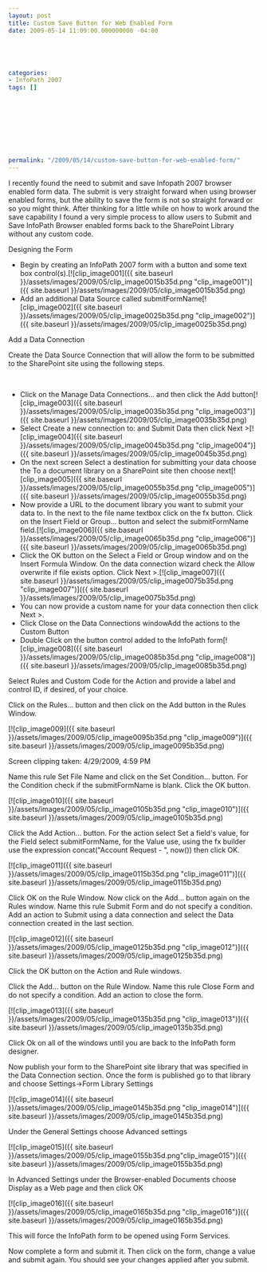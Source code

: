 ```yaml
---
layout: post
title: Custom Save Button for Web Enabled Form
date: 2009-05-14 11:09:00.000000000 -04:00





categories:
- InfoPath 2007
tags: []

  


  
  
  
  
  
permalink: "/2009/05/14/custom-save-button-for-web-enabled-form/"
---
```

I recently found the need to submit and save Infopath 2007 browser enabled form data. The submit is very straight forward when using browser enabled forms, but the ability to save the form is not so straight forward or so you might think. After thinking for a little while on how to work around the save capability I found a very simple process to allow users to Submit and Save InfoPath Browser enabled forms back to the SharePoint Library without any custom code.

Designing the Form

- Begin by creating an InfoPath 2007 form with a button and some text box control(s).[![clip_image001]({{ site.baseurl }}/assets/images/2009/05/clip_image0015b35d.png "clip\_image001")]({{ site.baseurl }}/assets/images/2009/05/clip_image0015b35d.png)
- Add an additional Data Source called submitFormName[![clip_image002]({{ site.baseurl }}/assets/images/2009/05/clip_image0025b35d.png "clip\_image002")]({{ site.baseurl }}/assets/images/2009/05/clip_image0025b35d.png)

Add a Data Connection

Create the Data Source Connection that will allow the form to be submitted to the SharePoint site using the following steps.

&nbsp;

- Click on the Manage Data Connections… and then click the Add button[![clip_image003]({{ site.baseurl }}/assets/images/2009/05/clip_image0035b35d.png "clip\_image003")]({{ site.baseurl }}/assets/images/2009/05/clip_image0035b35d.png)
- Select Create a new connection to: and Submit Data then click Next \>[![clip_image004]({{ site.baseurl }}/assets/images/2009/05/clip_image0045b35d.png "clip\_image004")]({{ site.baseurl }}/assets/images/2009/05/clip_image0045b35d.png)
- On the next screen Select a destination for submitting your data choose the To a document library on a SharePoint site then choose next[![clip_image005]({{ site.baseurl }}/assets/images/2009/05/clip_image0055b35d.png "clip\_image005")]({{ site.baseurl }}/assets/images/2009/05/clip_image0055b35d.png)
- Now provide a URL to the document library you want to submit your data to. In the next to the file name textbox click on the fx button. Click on the Insert Field or Group… button and select the submitFormName field.[![clip_image006]({{ site.baseurl }}/assets/images/2009/05/clip_image0065b35d.png "clip\_image006")]({{ site.baseurl }}/assets/images/2009/05/clip_image0065b35d.png)
- Click the OK button on the Select a Field or Group window and on the Insert Formula Window. On the data connection wizard check the Allow overwrite if file exists option. Click Next \>.[![clip_image007]({{ site.baseurl }}/assets/images/2009/05/clip_image0075b35d.png "clip\_image007")]({{ site.baseurl }}/assets/images/2009/05/clip_image0075b35d.png)
- You can now provide a custom name for your data connection then click Next \>.
- Click Close on the Data Connections windowAdd the actions to the Custom Button
- Double Click on the button control added to the InfoPath form[![clip_image008]({{ site.baseurl }}/assets/images/2009/05/clip_image0085b35d.png "clip\_image008")]({{ site.baseurl }}/assets/images/2009/05/clip_image0085b35d.png)

Select Rules and Custom Code for the Action and provide a label and control ID, if desired, of your choice.

Click on the Rules… button and then click on the Add button in the Rules Window.

[![clip_image009]({{ site.baseurl }}/assets/images/2009/05/clip_image0095b35d.png "clip\_image009")]({{ site.baseurl }}/assets/images/2009/05/clip_image0095b35d.png)

Screen clipping taken: 4/29/2009, 4:59 PM

Name this rule Set File Name and click on the Set Condition… button. For the Condition check if the submitFormName is blank. Click the OK button.

[![clip_image010]({{ site.baseurl }}/assets/images/2009/05/clip_image0105b35d.png "clip\_image010")]({{ site.baseurl }}/assets/images/2009/05/clip_image0105b35d.png)

Click the Add Action… button. For the action select Set a field's value, for the Field select submitFormName, for the Value use, using the fx builder use the expression concat("Account Request - ", now()) then click OK.

[![clip_image011]({{ site.baseurl }}/assets/images/2009/05/clip_image0115b35d.png "clip\_image011")]({{ site.baseurl }}/assets/images/2009/05/clip_image0115b35d.png)

Click OK on the Rule Window. Now click on the Add… button again on the Rules window. Name this rule Submit Form and do not specify a condition. Add an action to Submit using a data connection and select the Data connection created in the last section.

[![clip_image012]({{ site.baseurl }}/assets/images/2009/05/clip_image0125b35d.png "clip\_image012")]({{ site.baseurl }}/assets/images/2009/05/clip_image0125b35d.png)

Click the OK button on the Action and Rule windows.

Click the Add… button on the Rule Window. Name this rule Close Form and do not specify a condition. Add an action to close the form.

[![clip_image013]({{ site.baseurl }}/assets/images/2009/05/clip_image0135b35d.png "clip\_image013")]({{ site.baseurl }}/assets/images/2009/05/clip_image0135b35d.png)

Click Ok on all of the windows until you are back to the InfoPath form designer.

Now publish your form to the SharePoint site library that was specified in the Data Connection section. Once the form is published go to that library and choose Settings-\>Form Library Settings

[![clip_image014]({{ site.baseurl }}/assets/images/2009/05/clip_image0145b35d.png "clip\_image014")]({{ site.baseurl }}/assets/images/2009/05/clip_image0145b35d.png)

Under the General Settings choose Advanced settings

[![clip_image015]({{ site.baseurl }}/assets/images/2009/05/clip_image0155b35d.png"clip\_image015")]({{ site.baseurl }}/assets/images/2009/05/clip_image0155b35d.png)

In Advanced Settings under the Browser-enabled Documents choose Display as a Web page and then click OK

[![clip_image016]({{ site.baseurl }}/assets/images/2009/05/clip_image0165b35d.png "clip\_image016")]({{ site.baseurl }}/assets/images/2009/05/clip_image0165b35d.png)

This will force the InfoPath form to be opened using Form Services.

Now complete a form and submit it. Then click on the form, change a value and submit again. You should see your changes applied after you submit.

